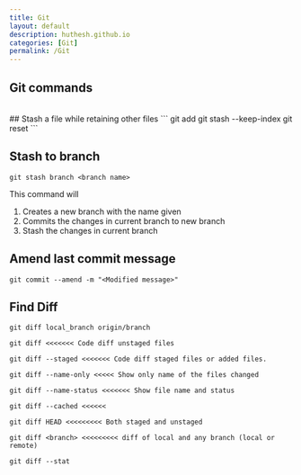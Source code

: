 ```yaml
---
title: Git
layout: default
description: huthesh.github.io
categories: [Git]
permalink: /Git
---
```

## Git commands

<br>
## Stash a file while retaining other files
```
git add <file to retain>
git stash --keep-index
git reset
```

## Stash to branch
```
git stash branch <branch name>
```
This command will
<ol>
  <li>Creates a new branch with the name given</li>
  <li>Commits the changes in current branch to new branch</li>
  <li>Stash the changes in current branch</li>
</ol>


## Amend last commit message
```
git commit --amend -m "<Modified message>"
```


## Find Diff 


```
git diff local_branch origin/branch

git diff <<<<<<< Code diff unstaged files

git diff --staged <<<<<<< Code diff staged files or added files. 

git diff --name-only <<<<< Show only name of the files changed

git diff --name-status <<<<<<< Show file name and status

git diff --cached <<<<<< 

git diff HEAD <<<<<<<<< Both staged and unstaged 

git diff <branch> <<<<<<<<< diff of local and any branch (local or remote)

git diff --stat 
```



